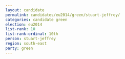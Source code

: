 ```yaml
---
layout: candidate
permalink: candidates/eu2014/green/stuart-jeffrey/
categories: candidate green
election: eu2014
list-rank: 10
list-rank-ordinal: 10th
person: stuart-jeffrey
region: south-east
party: green
---
```

